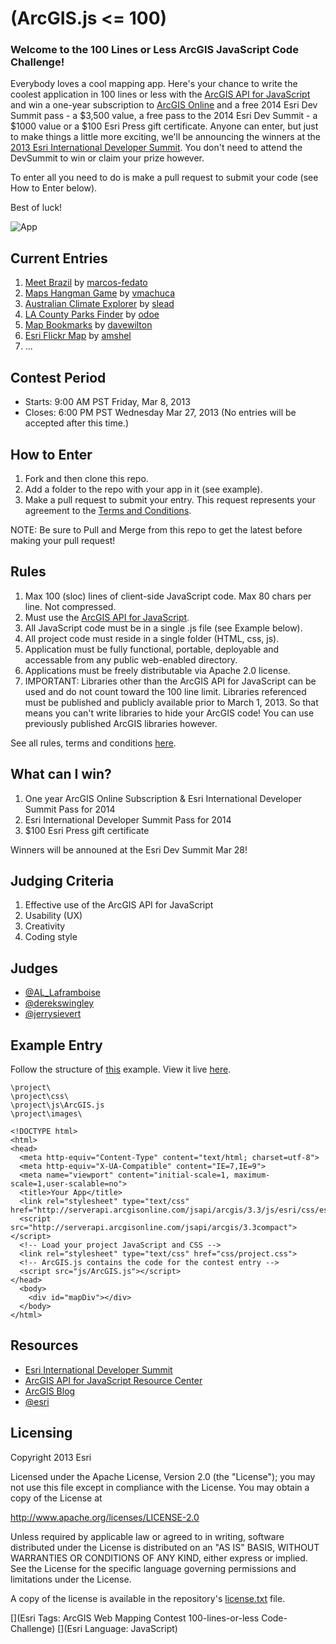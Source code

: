 # (ArcGIS.js <= 100)
### Welcome to the 100 Lines or Less ArcGIS JavaScript Code Challenge!

Everybody loves a cool mapping app.  Here's your chance to write the coolest application in 100 lines or less with the [ArcGIS API for JavaScript](http://help.arcgis.com/en/webapi/javascript/arcgis/index.html) and win a one-year subscription to [ArcGIS Online](http://www.esri.com/software/arcgis/arcgisonline) and a free 2014 Esri Dev Summit pass - a $3,500 value, a free pass to the 2014 Esri Dev Summit - a $1000 value or a $100 Esri Press gift certificate.  Anyone can enter, but just to make things a little more exciting, we'll be announcing the winners at the [2013 Esri International Developer Summit](http://www.esri.com/events/devsummit/index.html).  You don't need to attend the DevSummit to win or claim your prize however.

To enter all you need to do is make a pull request to submit your code (see How to Enter below).    

Best of luck!

![App](https://raw.github.com/Esri/100-lines-or-less-js/master/100-lines-or-less-js.png)

## Current Entries

1. [Meet Brazil](http://esri.github.com/100-lines-or-less-js/meet_brazil/index.html) by [marcos-fedato](http://github.com/marcos-fedato)
2. [Maps Hangman Game](http://esri.github.com/100-lines-or-less-js/hangmanmap/hangmanmap.html) by [vmachuca](http://github.com/vmachuca)
3. [Australian Climate Explorer](http://esri.github.com/100-lines-or-less-js/AustralianClimateExplorer/index.html) by [slead](http://github.com/slead)
4. [LA County Parks Finder](http://esri.github.com/100-lines-or-less-js/SimpleLACountyParks/index.html) by [odoe](http://github.com/odoe)
5. [Map Bookmarks](http://esri.github.com/100-lines-or-less-js/mapbook/index.html) by [davewilton](http://github.com/davewilton)
6. [Esri Flickr Map](http://esri.github.com/100-lines-or-less-js/esriflickrmap/index.html) by [amshel](http://github.com/amshel)
7. ...

## Contest Period
- Starts: 9:00 AM PST Friday, Mar 8, 2013
- Closes: 6:00 PM PST Wednesday Mar 27, 2013 (No entries will be accepted after this time.)

## How to Enter
1. Fork and then clone this repo.
2. Add a folder to the repo with your app in it (see example).
3. Make a pull request to submit your entry. This request represents your agreement to the [Terms and Conditions](http://edn1.esri.com/terms%20and%20conditions%20agreement.pdf).

NOTE: Be sure to Pull and Merge from this repo to get the latest before making your pull request!

## Rules

1. Max 100 (sloc) lines of client-side JavaScript code. Max 80 chars per line. Not compressed.
2. Must use the [ArcGIS API for JavaScript](http://help.arcgis.com/en/webapi/javascript/arcgis/index.html).
3. All JavaScript code must be in a single .js file (see Example below).
4. All project code must reside in a single folder (HTML, css, js).
5. Application must be fully functional, portable, deployable and accessable from any public web-enabled directory.  
6. Applications must be freely distributable via Apache 2.0 license.
7. IMPORTANT: Libraries other than the ArcGIS API for JavaScript can be used and do not count toward the 100 line limit. Libraries referenced must be published and publicly available prior to March 1, 2013.  So that means you can't write libraries to hide your ArcGIS code!  You can use previously published ArcGIS libraries however.

See all rules, terms and conditions [here](http://edn1.esri.com/terms%20and%20conditions%20agreement.pdf).

## What can I win?
1. One year ArcGIS Online Subscription & Esri International Developer Summit Pass for 2014
2. Esri International Developer Summit Pass for 2014
3. $100 Esri Press gift certificate

Winners will be announed at the Esri Dev Summit Mar 28!

## Judging Criteria

1. Effective use of the ArcGIS API for JavaScript
2. Usability (UX)
3. Creativity
4. Coding style

## Judges
- [@AL_Laframboise](https://twitter.com/AL_Laframboise) 
- [@derekswingley](https://twitter.com/derekswingley)
- [@jerrysievert](https://twitter.com/jerrysievert)

## Example Entry

Follow the structure of [this](https://github.com/Esri/100-lines-or-less-js/tree/master/basemaptour) example.  View it live [here](http://esri.github.com/100-lines-or-less-js/basemaptour/basemaptour.html).


```
\project\
\project\css\
\project\js\ArcGIS.js
\project\images\
```

```
<!DOCTYPE html>
<html>
<head>
  <meta http-equiv="Content-Type" content="text/html; charset=utf-8">
  <meta http-equiv="X-UA-Compatible" content="IE=7,IE=9">   
  <meta name="viewport" content="initial-scale=1, maximum-scale=1,user-scalable=no">
  <title>Your App</title>
  <link rel="stylesheet" type="text/css" href="http://serverapi.arcgisonline.com/jsapi/arcgis/3.3/js/esri/css/esri.css">
  <script src="http://serverapi.arcgisonline.com/jsapi/arcgis/3.3compact"></script>
  <!-- Load your project JavaScript and CSS -->
  <link rel="stylesheet" type="text/css" href="css/project.css">
  <!-- ArcGIS.js contains the code for the contest entry --> 
  <script src="js/ArcGIS.js"></script>  
</head>
  <body>
    <div id="mapDiv"></div>
  </body>
</html>
```

## Resources

* [Esri International Developer Summit](http://www.esri.com/events/devsummit)
* [ArcGIS API for JavaScript Resource Center](http://help.arcgis.com/en/webapi/javascript/arcgis/index.html)
* [ArcGIS Blog](http://blogs.esri.com/esri/arcgis/)
* [@esri](http://twitter.com/esri)

## Licensing
Copyright 2013 Esri

Licensed under the Apache License, Version 2.0 (the "License");
you may not use this file except in compliance with the License.
You may obtain a copy of the License at

   http://www.apache.org/licenses/LICENSE-2.0

Unless required by applicable law or agreed to in writing, software
distributed under the License is distributed on an "AS IS" BASIS,
WITHOUT WARRANTIES OR CONDITIONS OF ANY KIND, either express or implied.
See the License for the specific language governing permissions and
limitations under the License.

A copy of the license is available in the repository's [license.txt](https://raw.github.com/Esri/100-lines-or-less-js/master/license.txt) file.

[](Esri Tags: ArcGIS Web Mapping Contest 100-lines-or-less Code-Challenge)
[](Esri Language: JavaScript)
